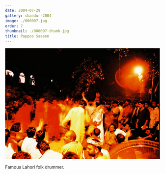 ```yaml
---
date: 2004-07-29
gallery: shandur-2004
image: ./000007.jpg
order: 7
thumbnail: ./000007-thumb.jpg
title: Pappoo Saaeen
---
```


![Pappoo Saaeen](./000007.jpg)

Famous Lahori folk drummer.